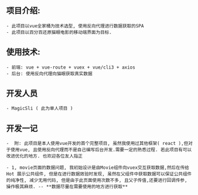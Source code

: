
## 项目介绍:
    - 此项目以vue全家桶为技术选型, 使用反向代理进行数据获取的SPA
    - 此项目以百分百还原猫眼电影的移动端界面为目标.
    
## 使用技术:
    - 前端: vue + vue-route + vuex + vue/cli3 + axios
    - 后台: 使用反向代理向猫眼获取真实数据

## 开发人员 
    - MagicSli ( 此为单人项目 )

## 开发一记
    -  附: 此项目是本人使用vue开发的首个完整项目, 虽然我使用过其他框架( react ),但对于使用vue, 且使用反向代理而不是自己编写后台开发.需要一定的熟悉过程. 若此项目有可以改进优化的地方. 也欢迎各位友人指正

    - 1, movie页面的数据问题, 我初始设计是由Movie组件向vuex交互获取数据,然后在传给Hot 展示公共组件, 但是在进行数据效验时发现, 虽然在父组件中获取数据可以保证公共组件的纯净性, 减少无用代码, 但是由于此页面使用次数不多, 且父子传值,还要进行回调传参, 操作极其麻烦. -- **数据尽量在需要使用的地方进行获取**